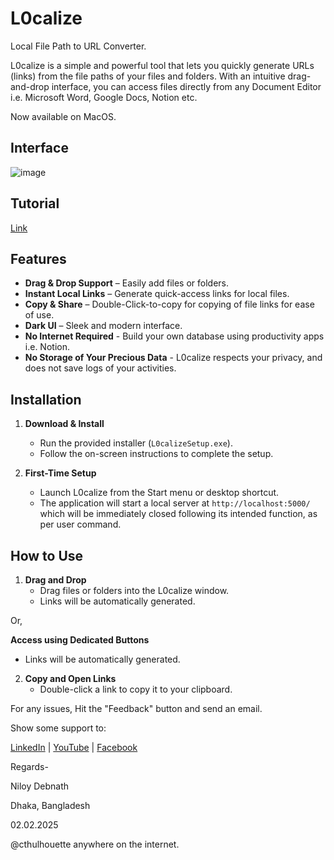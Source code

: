 # L0calize
Local File Path to URL Converter.

L0calize is a simple and powerful tool that lets you quickly generate URLs (links) from the file paths of your files and folders. With an intuitive drag-and-drop interface, you can access files directly from any Document Editor i.e. Microsoft Word, Google Docs, Notion etc.

Now available on MacOS.


## Interface
![image](https://github.com/user-attachments/assets/4bc43bad-8031-4ba9-af4d-5abaa2ac74c5)


## Tutorial
[Link](https://youtube.com/shorts/JCG5cTHVTZo?feature=share)

## Features
- **Drag & Drop Support** – Easily add files or folders.
- **Instant Local Links** – Generate quick-access links for local files.
- **Copy & Share** – Double-Click-to-copy for copying of file links for ease of use.
- **Dark UI** – Sleek and modern interface.
- **No Internet Required** - Build your own database using productivity apps i.e. Notion.
- **No Storage of Your Precious Data** - L0calize respects your privacy, and does not save logs of your activities.

## Installation

1. **Download & Install**
   - Run the provided installer (`L0calizeSetup.exe`).
   - Follow the on-screen instructions to complete the setup.

2. **First-Time Setup**
   - Launch L0calize from the Start menu or desktop shortcut.
   - The application will start a local server at `http://localhost:5000/` which will be immediately closed following its intended function, as per user command.

## How to Use

1. **Drag and Drop**
   - Drag files or folders into the L0calize window.
   - Links will be automatically generated.

Or, 

**Access using Dedicated Buttons**
   - Links will be automatically generated. 

2. **Copy and Open Links**
   - Double-click a link to copy it to your clipboard.


For any issues, Hit the "Feedback" button and send an email.

Show some support to:

[LinkedIn](https://www.linkedin.com/posts/cthulhouette_%E0%A6%86%E0%A6%AE%E0%A6%B0-%E0%A6%A8%E0%A6%A4%E0%A6%A8-%E0%A6%B9%E0%A6%AC-%E0%A6%AA%E0%A6%B0%E0%A6%9C%E0%A6%95%E0%A6%9F%E0%A6%B0-%E0%A6%A1%E0%A6%AE%E0%A6%A8%E0%A6%B8%E0%A6%9F%E0%A6%B0%E0%A6%B6%E0%A6%A8-%E0%A6%87%E0%A6%A8%E0%A6%9F%E0%A6%B0%E0%A6%A1%E0%A6%89%E0%A6%B8-activity-7292097311369744385-oaz7?utm_source=social_share_send&utm_medium=android_app&rcm=ACoAAEIhFyoBNFIbazm99CW76p-GqJQsYFELGD4&utm_campaign=copy_link) | [YouTube](https://youtube.com/shorts/JCG5cTHVTZo?si=XdKIL5znOa-nI7jU) | [Facebook](https://www.facebook.com/share/v/153A35bBYq/)


Regards-

Niloy Debnath

Dhaka, Bangladesh

02.02.2025

@cthulhouette anywhere on the internet.

